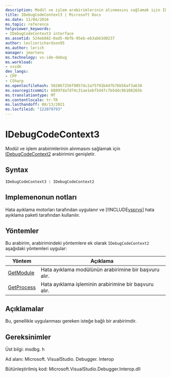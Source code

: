 ```yaml
---
description: Modül ve işlem arabirimlerinin alınmasını sağlamak için IDebugCodeContext2 arabirimini genişletir.
title: IDebugCodeContext3 | Microsoft Docs
ms.date: 11/04/2016
ms.topic: reference
helpviewer_keywords:
- IDebugCodeContext3 interface
ms.assetid: 524eb882-0ad5-4bfb-95eb-eb3abb3d0237
author: leslierichardson95
ms.author: lerich
manager: jmartens
ms.technology: vs-ide-debug
ms.workload:
- vssdk
dev_langs:
- CPP
- CSharp
ms.openlocfilehash: 502867256f90574c2a75791b447b76b56af3a638
ms.sourcegitcommit: 68897da7d74c31ae1ebf5d47c7b5ddc9b108265b
ms.translationtype: MT
ms.contentlocale: tr-TR
ms.lasthandoff: 08/13/2021
ms.locfileid: "122079793"
---
```

# <a name="idebugcodecontext3"></a>IDebugCodeContext3
Modül ve işlem arabirimlerinin alınmasını sağlamak için [IDebugCodeContext2](../../../extensibility/debugger/reference/idebugcodecontext2.md) arabirimini genişletir.

## <a name="syntax"></a>Syntax

```
IDebugCodeContext3 : IDebugCodeContext2
```

## <a name="notes-for-implementers"></a>Implemenonun notları
 Hata ayıklama motorları tarafından uygulanır ve [!INCLUDE[vsprvs](../../../code-quality/includes/vsprvs_md.md)] hata ayıklama paketi tarafından kullanılır.

## <a name="methods"></a>Yöntemler
 Bu arabirim, arabirimindeki yöntemlere ek olarak `IDebugCodeContext2` aşağıdaki yöntemleri uygular:

|Yöntem|Açıklama|
|------------|-----------------|
|[GetModule](../../../extensibility/debugger/reference/idebugcodecontext3-getmodule.md)|Hata ayıklama modülünün arabirimine bir başvuru alır.|
|[GetProcess](../../../extensibility/debugger/reference/idebugcodecontext3-getprocess.md)|Hata ayıklama işleminin arabirimine bir başvuru alır.|

## <a name="remarks"></a>Açıklamalar
 Bu, genellikle uygulanması gereken isteğe bağlı bir arabirimdir.

## <a name="requirements"></a>Gereksinimler
 Üst bilgi: msdbg. h

 Ad alanı: Microsoft. VisualStudio. Debugger. Interop

 Bütünleştirilmiş kod: Microsoft.VisualStudio.Debugger.Interop.dll
